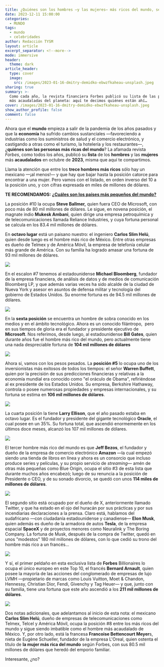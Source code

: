 ```yaml
---
title: ¿Quiénes son los hombres —y las mujeres— más ricos del mundo, según Forbes?
date: 2023-12-11 15:00:00
categories:
  - MUNDO
tags:
  - mundo
  - celebridades
author: Redacción TYSM
layout: article
excerpt_separator: <!--more-->
mode: immersive
header:
  theme: dark
article_header:
  type: cover
  image:
    src: /images/2023-01-16-dmitry-demidko-ebwzfkaheau-unsplash.jpeg
sharing: true
summary: >-
  Como cada año, la revista financiera Forbes publicó su lista de las personas
  más acaudaladas del planeta: aquí te decimos quiénes están ahí…
cover: /images/2023-01-16-dmitry-demidko-ebwzfkaheau-unsplash.jpeg
show_author_profile: false
comment: false
---
```

Ahora que el **mundo** empieza a salir de la pandemia de los años pasados y que la **economía** ha sufrido cambios sustanciales —favoreciendo a industrias como los suministros de salud y el comercio electrónico, y castigando a otras como el turismo, la hotelería y los restaurantes—, ¿**quiénes son las personas más ricas del mundo**? La afamada revista *Forbes*, como todos los años, publicó su **lista** de los **hombres** y las **mujeres** más **acaudalados**&nbsp;en octubre de **2023**, misma que aquí te compartimos.

Llama la atención que entre los **trece hombres más ricos** sólo hay un mexicano —¡al menos!— y que hay que bajar hasta la posición catorce para encontrar a una mujer. Pero vamos con el listado, en orden inverso del 10 a la posición uno, y con cifras expresada en miles de millones de dólares.

**TE RECOMENDAMOS:** [**¿Cuáles son los países más pequeños del mundo?**](https://blog.tonoysumariachi.com/mundo/2022/08/29/cuales-son-los-paises-mas-pequenos-del-mundo.html)

La posición \#10 la ocupa **Steve Ballmer,** quien fuera CEO de Microsoft, con poco más de 80 mil millones de dólares. Le sigue, en novena posición, el magnate indio **Mukesk Ambani**, quien dirige una empresa petroquímica y de telecomunicaciones llamada Reliance Industries, y cuya fortuna personal se calcula en los 83.4 mil millones de dólares.

En **octavo lugar** está un paisano nuestro: el ingeniero **Carlos Slim Helú**, quien desde luego es el hombre más rico de México. Entre otras empresas es dueño de Telmex y de América Móvil, la empresa de telefonía celular más grande de América. Con su familia ha logrado amasar una fortuna de 93 mil millones de dólares.

![](https://upload.wikimedia.org/wikipedia/commons/thumb/b/bf/Carlos_Slim_%2845680472234%29_%28cropped%29.jpg/731px-Carlos_Slim_%2845680472234%29_%28cropped%29.jpg)

En el escalon \#7 tenemos al estadounidense **Michael Bloomberg**, fundador de la empresa financiera, de análisis de datos y de medios de comunicación Bloomberg LP, y que además varias veces ha sido alcalde de la ciudad de Nueva York y asesor en asuntos de defensa militar y tecnología del gobierno de Estados Unidos. Su enorme fortuna es de 94.5 mil millones de dólares.

![](https://upload.wikimedia.org/wikipedia/commons/thumb/9/91/Michael_Bloomberg_by_Gage_Skidmore.jpg/771px-Michael_Bloomberg_by_Gage_Skidmore.jpg)

En la **sexta posición** se encuentra un hombre de sobra conocido en los medios y en el ámbito tecnológico. Ahora es un conocido filántropo,&nbsp; pero en sus tiempos de gloria era el fundador y presidente ejecutivo de **Microsoft**. Nos referimos, desde luego, al estadounidense **Bill Gates**, quien durante años fue el hombre más rico del mundo, pero actualmente tiene una nada despreciable fortuna de **104 mil millones de dólares**

![](https://upload.wikimedia.org/wikipedia/commons/thumb/e/e1/Bill_Gates%2C_WEF_2009_Davos.jpg/1024px-Bill_Gates%2C_WEF_2009_Davos.jpg)

Ahora sí, vamos con los pesos pesados. La **posición \#5** lo ocupa uno de los inversionistas más exitosos de todos los tiempos: el señor **Warren Buffett**, quien por la precisión de sus predicciones financieras y relativas a la economía mundial era conocido como "el oráculo de Obama", refiriéndose al ex presidente de los Estados Unidos. Su empresa, Berkshire Hathaway, controla o posee numerosas propiedades y empresas internacionales, y su fortuna se estima en **106 mil millones de dólares**.

![](https://upload.wikimedia.org/wikipedia/commons/thumb/a/af/Warren_Buffett_at_the_2015_SelectUSA_Investment_Summit.jpg/903px-Warren_Buffett_at_the_2015_SelectUSA_Investment_Summit.jpg)

La cuarta posición la tiene&nbsp;**Larry Ellison**, que el año pasado estaba en octavo lugar. Es el fundador y presidente del gigante tecnológico **Oracle**, el cual posee en un 35%. Su fortuna total, que ascendió enormemente en los últimos doce meses, alcanzó los 107 mil millones de dólares.

![](https://upload.wikimedia.org/wikipedia/commons/thumb/6/69/Larry_Ellison_2013_%289887589546%29.jpg/1024px-Larry_Ellison_2013_%289887589546%29.jpg)

El tercer hombre más rico del mundo es que **Jeff Bezos**, el fundador y dueño de la empresa de comercio electrónico **Amazon** —la cual empezó siendo una tienda de libros en línea y ahora es un consorcio que incluso produce series y películas, y su propio servicio de *streaming*— amén de otras más pequeñas como Blue Origin, ocupa el sitio \#3 de esta lista que durante muchos años encabezó; luego de su renuncia a la posición de Presidente o CEO, y de su sonado divorcio, se quedó con unos&nbsp;**114 miles de millones de dólares**.

![](https://upload.wikimedia.org/wikipedia/commons/thumb/0/09/Jeff_Bezos_Unveils_Blue_Origin_Lunar_Lander.jpg/1024px-Jeff_Bezos_Unveils_Blue_Origin_Lunar_Lander.jpg)

El segundo sitio está ocupado por el dueño de X, anteriormente llamado Twitter, y que ha estado en el ojo del huracán por sus prácticas y por sus incendiarias declaraciones a la prensa. Claro está, hablamos del sudafricano —con ciudadanía estadounidense y canadiense— **Elon Musk**, quien además es dueño de la armadora de autos **Tesla**, de la empresa espacial **SpaceX** y de proyectos menores como Neuralink y The Boring Company. La fortuna de Musk, después de la compra de Twitter, quedó en unos "modestos" 180 mil millones de dólares, con lo que cedió su trono del hombre más rico a un francés…

![](https://upload.wikimedia.org/wikipedia/commons/thumb/3/34/Elon_Musk_Royal_Society_%28crop2%29.jpg/773px-Elon_Musk_Royal_Society_%28crop2%29.jpg)

Y sí, el primer peldaño en esta exclusiva lista de **Forbes** Billionaires lo ocupa el único europeo en este Top 10, el francés **Bernard Arnault**, quien posee la mayoría de las acciones del conglomerado de empresas de lujo LVMH —propietario de marcas como Louis Vuitton, Moet & Chandon, Hennessy, Christian Dior, Fendi, Givenchy y Tag Heuer— y que, junto con su familia, tiene una fortuna que este año ascendió a los **211 mil millones de dólares**.

![](https://upload.wikimedia.org/wikipedia/commons/thumb/b/bb/Bernard_Arnault_%283%29_-_2017.jpg/1024px-Bernard_Arnault_%283%29_-_2017.jpg)

Dos notas adicionales, que adelantamos al inicio de esta nota: el mexicano **Carlos Slim Helú**, dueño de empresas de telecomunicaciones como Telmex, Telcel y América Móvil, ocupa la posición \#8 entre los más ricos del mundo y sigue siendo imbatible como el hombre más acaudalado de México. Y, por otro lado, está la francesa **Francoise Bettencourt Meyer**s, nieta de Eugène Schueller, fundador de la empresa L'Oreal, quien ostenta el título de **la mujer más rica del mundo** según Forbes, con sus 80.5 mil millones de dólares que heredó del emporio familiar.

Interesante, ¿no?